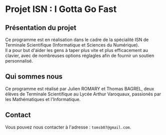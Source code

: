 # Projet ISN : I Gotta Go Fast

## Présentation du projet

Ce programme est en réalisation dans le cadre de la spécialité ISN de Terminale Scientifique (Informatique et Sciences du Numérique).  
Il a pour but d'aider les gens à taper plus vite et plus efficacement au clavier, avec de nombreuses options réglagles afin de fournir un soutien personnalisé.  

## Qui sommes nous

Ce programme est réalisé par Julien ROMARY et Thomas BAGREL, deux élèves de Terminale Scientifique au Lycée Arthur Varoquaux, passionés par les Mathématiques et l'Informatique.  

## Contact
Vous pouvez nous contacter à l'adresse : `tomsb07@gmail.com`.  
